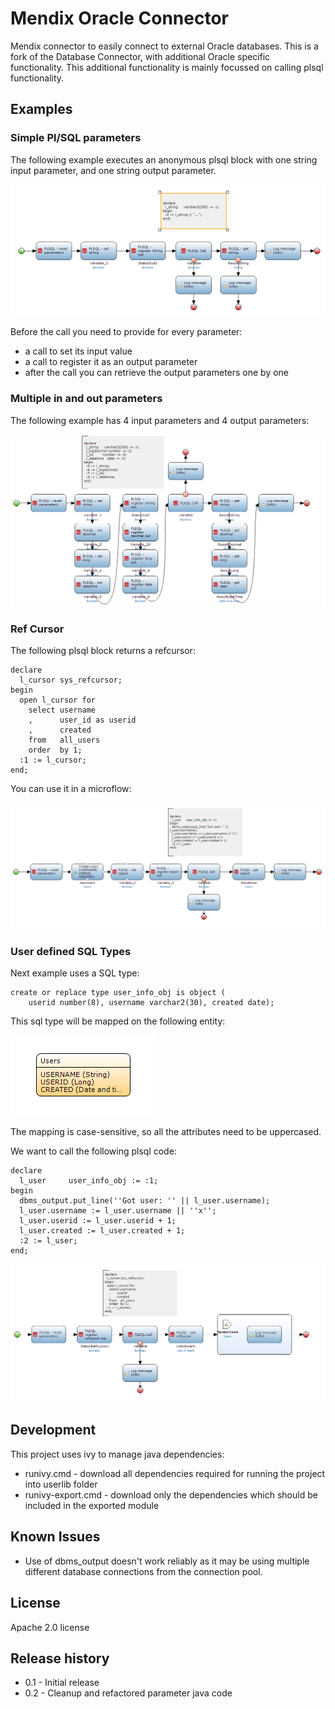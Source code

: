 # Mendix Oracle Connector

Mendix connector to easily connect to external Oracle databases.
This is a fork of the Database Connector, with additional Oracle specific functionality.
This additional functionality is mainly focussed on calling plsql functionality.

## Examples

### Simple Pl/SQL parameters

The following example executes an anonymous plsql block with one string input parameter, and one string output parameter.

 ![Anonymous pl/sql block with String parameters][1]
 
Before the call you need to provide for every parameter:
* a call to set its input value
* a call to register it as an output parameter
* after the call you can retrieve the output parameters one by one

### Multiple in and out parameters

The following example has 4 input parameters and 4 output parameters:

 ![Multiple in and out parameters with plsql block][2]

### Ref Cursor

The following plsql block returns a refcursor:

    declare
      l_cursor sys_refcursor;
    begin
      open l_cursor for
        select username
        ,      user_id as userid
        ,      created 
        from   all_users
        order  by 1;
      :1 := l_cursor;
    end;

You can use it in a microflow:

 ![Using a user defined SQL type in a plsql block][3]

### User defined SQL Types

Next example uses a SQL type:

    create or replace type user_info_obj is object (
        userid number(8), username varchar2(30), created date);

This sql type will be mapped on the following entity:

 ![Entity for SQL type][5]
 
The mapping is case-sensitive, so all the attributes need to be uppercased.

We want to call the following plsql code:

    declare
      l_user     user_info_obj := :1;
    begin
      dbms_output.put_line(''Got user: '' || l_user.username);
      l_user.username := l_user.username || ''x''; 
      l_user.userid := l_user.userid + 1;
      l_user.created := l_user.created + 1;
      :2 := l_user;
    end;

 ![Reading from a refcursor in a plsql block][4]
 
## Development

This project uses ivy to manage java dependencies:
* runivy.cmd - download all dependencies required for running the project into userlib folder
* runivy-export.cmd - download only the dependencies which should be included in the exported module

## Known Issues

* Use of dbms_output doesn't work reliably as it may be using multiple different database connections from the connection pool.

## License

Apache 2.0 license

## Release history

* 0.1 - Initial release
* 0.2 - Cleanup and refactored parameter java code

 [1]: docs/images/plsql_string_par_mf.png
 [2]: docs/images/plsql_multiple_pars_mf.png
 [3]: docs/images/sql_object_type_mf.png
 [4]: docs/images/plsql_refcursor_mf.png
 [5]: docs/images/sql_type_entity.png
